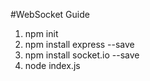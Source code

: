 #WebSocket Guide

1. npm init
2. npm install express --save
3. npm install socket.io --save
4. node index.js

